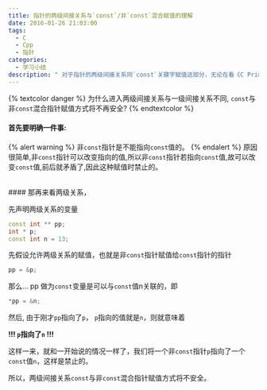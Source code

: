 ```yaml
---
title: 指针的两级间接关系与`const`/非`const`混合赋值的理解
date: 2016-01-26 21:03:00
tags:
  - C
  - Cpp
  - 指针
categories:
  - 学习小结
description: " 对于指针的两级间接关系同`const`关键字赋值这部分，无论在看《C Primer Plus》还是《C++ Primer Plus》都是比较绕的地方，在这里我尝试简单梳理下关系。"
---
```

{% textcolor danger %}
为什么进入两级间接关系与一级间接关系不同, `const`与非`const`混合指针赋值方式将不再安全?
{% endtextcolor %}
<br>

#### 首先要明确一件事:
{% alert warning %}
非`const`指针是不能指向`const`值的。
{% endalert %}
原因很简单,非`const`指针可以改变指向的值,所以非`const`指针若指向`const`值,故可以改变`const`值,前后就矛盾了,因此这种赋值时禁止的。

<br>
#### 那再来看两级关系，

先声明两级关系的变量
``` Cpp
const int ** pp;
int * p;
const int n = 13;
```

<!-- more -->

先假设允许两级关系的赋值，也就是非`const`指针赋值给`const`指针的指针
``` Cpp
pp = &p; 
```

那么...
pp 做为`const`变量是可以与`const`值n关联的，即
``` Cpp
*pp = &n;
```
然后, 由于刚才`pp`指向了`p`， `p`指向的值就是`n`，则就意味着

**!!! `p`指向了`n` !!!**

这样一来，就和一开始说的情况一样了，我们将一个非`const`指针`p`指向了一个`const`值`n`，这样是禁止的。

所以，两级间接关系`const`与非`const`混合指针赋值方式将不安全。

